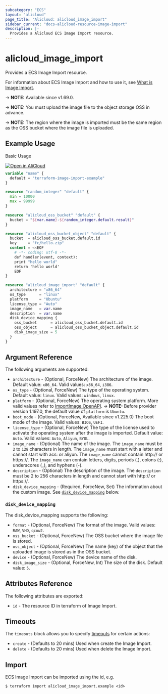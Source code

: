 ```yaml
---
subcategory: "ECS"
layout: "alicloud"
page_title: "Alicloud: alicloud_image_import"
sidebar_current: "docs-alicloud-resource-image-import"
description: |-
  Provides a Alicloud ECS Image Import resource.
---
```


# alicloud_image_import

Provides a ECS Image Import resource.

For information about ECS Image Import and how to use it, see [What is Image Import](https://www.alibabacloud.com/help/en/ecs/developer-reference/api-ecs-2014-05-26-importimage).

-> **NOTE:** Available since v1.69.0.

-> **NOTE:** You must upload the image file to the object storage OSS in advance.

-> **NOTE:** The region where the image is imported must be the same region as the OSS bucket where the image file is uploaded.

## Example Usage

Basic Usage

<div style="display: block;margin-bottom: 40px;"><div class="oics-button" style="float: right;position: absolute;margin-bottom: 10px;">
  <a href="https://api.aliyun.com/terraform?resource=alicloud_image_import&exampleId=cbaeaecf-5db3-ee5b-a5d4-0702941f1900a4a7558e&activeTab=example&spm=docs.r.image_import.0.cbaeaecf5d&intl_lang=EN_US" target="_blank">
    <img alt="Open in AliCloud" src="https://img.alicdn.com/imgextra/i1/O1CN01hjjqXv1uYUlY56FyX_!!6000000006049-55-tps-254-36.svg" style="max-height: 44px; max-width: 100%;">
  </a>
</div></div>

```terraform
variable "name" {
  default = "terraform-image-import-example"
}

resource "random_integer" "default" {
  min = 10000
  max = 99999
}

resource "alicloud_oss_bucket" "default" {
  bucket = "${var.name}-${random_integer.default.result}"
}

resource "alicloud_oss_bucket_object" "default" {
  bucket  = alicloud_oss_bucket.default.id
  key     = "fc/hello.zip"
  content = <<EOF
    # -*- coding: utf-8 -*-
    def handler(event, context):
    print "hello world"
    return 'hello world'
    EOF
}

resource "alicloud_image_import" "default" {
  architecture = "x86_64"
  os_type      = "linux"
  platform     = "Ubuntu"
  license_type = "Auto"
  image_name   = var.name
  description  = var.name
  disk_device_mapping {
    oss_bucket      = alicloud_oss_bucket.default.id
    oss_object      = alicloud_oss_bucket_object.default.id
    disk_image_size = 5
  }
}
```

## Argument Reference

The following arguments are supported:

* `architecture` - (Optional, ForceNew) The architecture of the image. Default value: `x86_64`. Valid values: `x86_64`, `i386`.
* `os_type` - (Optional, ForceNew) The type of the operating system. Default value: `linux`. Valid values: `windows`, `linux`.
* `platform` - (Optional, ForceNew) The operating system platform. More valid values refer to [ImportImage OpenAPI](https://www.alibabacloud.com/help/en/elastic-compute-service/latest/importimage).
-> **NOTE:** Before provider version 1.197.0, the default value of `platform` is `Ubuntu`.
* `boot_mode` - (Optional, ForceNew, Available since v1.225.0) The boot mode of the image. Valid values: `BIOS`, `UEFI`.
* `license_type` - (Optional, ForceNew) The type of the license used to activate the operating system after the image is imported. Default value: `Auto`. Valid values: `Auto`, `Aliyun`, `BYOL`.
* `image_name` - (Optional) The name of the image. The `image_name` must be `2` to `128` characters in length. The `image_name` must start with a letter and cannot start with acs: or aliyun. The `image_name` cannot contain http:// or https://. The `image_name` can contain letters, digits, periods (.), colons (:), underscores (_), and hyphens (-).
* `description` - (Optional) The description of the image. The `description` must be 2 to 256 characters in length and cannot start with http:// or https://.
* `disk_device_mapping` - (Required, ForceNew, Set) The information about the custom image. See [`disk_device_mapping`](#disk_device_mapping) below.

### `disk_device_mapping`

The disk_device_mapping supports the following:

* `format` - (Optional, ForceNew) The format of the image. Valid values: `RAW`, `VHD`, `qcow2`.
* `oss_bucket` - (Optional, ForceNew) The OSS bucket where the image file is stored.
* `oss_object` - (Optional, ForceNew) The name (key) of the object that the uploaded image is stored as in the OSS bucket.
* `device` - (Optional, ForceNew) The device name of the disk.
* `disk_image_size` - (Optional, ForceNew, Int) The size of the disk. Default value: `5`.

## Attributes Reference

The following attributes are exported:

* `id` - The resource ID in terraform of Image Import.

## Timeouts

The `timeouts` block allows you to specify [timeouts](https://developer.hashicorp.com/terraform/language/resources/syntax#operation-timeouts) for certain actions:

* `create` - (Defaults to 20 mins) Used when create the Image Import.
* `delete` - (Defaults to 20 mins) Used when delete the Image Import.

## Import

ECS Image Import can be imported using the id, e.g.

```shell
$ terraform import alicloud_image_import.example <id>
```
